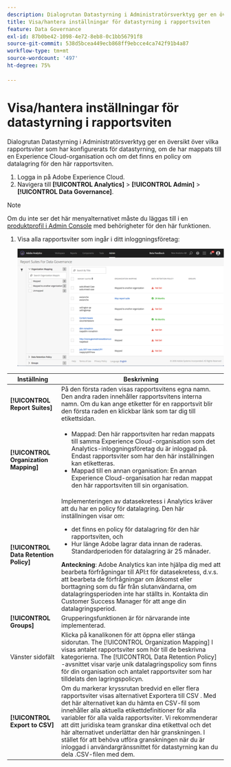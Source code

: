 ```yaml
---
description: Dialogrutan Datastyrning i Administratörsverktyg ger en översikt över vilka rapportsviter som har konfigurerats för datastyrning, om de har mappats till en Experience Cloud-organisation och om det finns en policy om datalagring för den här rapportsviten.
title: Visa/hantera inställningar för datastyrning i rapportsviten
feature: Data Governance
exl-id: 87b0be42-1098-4e72-8eb8-0c1bb56791f8
source-git-commit: 538d5bcea449ecb868ff9ebcce4ca742f91b4a87
workflow-type: tm+mt
source-wordcount: '497'
ht-degree: 75%

---
```


# Visa/hantera inställningar för datastyrning i rapportsviten

Dialogrutan Datastyrning i Administratörsverktyg ger en översikt över vilka rapportsviter som har konfigurerats för datastyrning, om de har mappats till en Experience Cloud-organisation och om det finns en policy om datalagring för den här rapportsviten.

1. Logga in på Adobe Experience Cloud.
1. Navigera till **[!UICONTROL Analytics]** > **[!UICONTROL Admin]** > **[!UICONTROL Data Governance]**.

>[!NOTE]
>
>Om du inte ser det här menyalternativet måste du läggas till i en [produktprofil i Admin Console](https://experienceleague.adobe.com/docs/analytics/admin/admin-console/permissions/product-profile.html) med behörigheter för den här funktionen.

1. Visa alla rapportsviter som ingår i ditt inloggningsföretag:

   ![](assets/privacy_setup_an.png)

| Inställning | Beskrivning |
| --- | --- |
| **[!UICONTROL Report Suites]** | På den första raden visas rapportsvitens egna namn. Den andra raden innehåller rapportsvitens interna namn. Om du kan ange etiketter för en rapportsvit blir den första raden en klickbar länk som tar dig till etikettsidan. |
| **[!UICONTROL Organization Mapping]** | <ul><li>Mappad: Den här rapportsviten har redan mappats till samma Experience Cloud-organisation som det Analytics-inloggningsföretag du är inloggad på. Endast rapportsviter som har den här inställningen kan etiketteras.</li><li>Mappad till en annan organisation: En annan Experience Cloud-organisation har redan mappat den här rapportsviten till sin organisation.</li></ul> |
| **[!UICONTROL Data Retention Policy]** | Implementeringen av datasekretess i Analytics kräver att du har en policy för datalagring. Den här inställningen visar om:<ul><li>det finns en policy för datalagring för den här rapportsviten, och</li><li>Hur länge Adobe lagrar data innan de raderas. Standardperioden för datalagring är 25 månader.</li></ul>**Anteckning**: Adobe Analytics kan inte hjälpa dig med att bearbeta förfrågningar till API:t för datasekretess, d.v.s. att bearbeta de förfrågningar om åtkomst eller borttagning som du får från slutanvändarna, om datalagringsperioden inte har ställts in. Kontakta din Customer Success Manager för att ange din datalagringsperiod. |
| **[!UICONTROL Groups]** | Grupperingsfunktionen är för närvarande inte implementerad. |
| Vänster sidofält | Klicka på kanalikonen för att öppna eller stänga sidorutan. The [!UICONTROL Organization Mapping] I visas antalet rapportsviter som hör till de beskrivna kategorierna. The [!UICONTROL Data Retention Policy] -avsnittet visar varje unik datalagringspolicy som finns för din organisation och antalet rapportsviter som har tilldelats den lagringspolicyn. |
| **[!UICONTROL Export to CSV]** | Om du markerar kryssrutan bredvid en eller flera rapportsviter visas alternativet  Exportera till CSV . Med det här alternativet kan du hämta en CSV-fil som innehåller alla aktuella etikettdefinitioner för alla variabler för alla valda rapportsviter. Vi rekommenderar att ditt juridiska team granskar dina etikettval och det här alternativet underlättar den här granskningen. I stället för att behöva utföra granskningen när du är inloggad i användargränssnittet för datastyrning kan du dela .CSV-filen med dem. |
